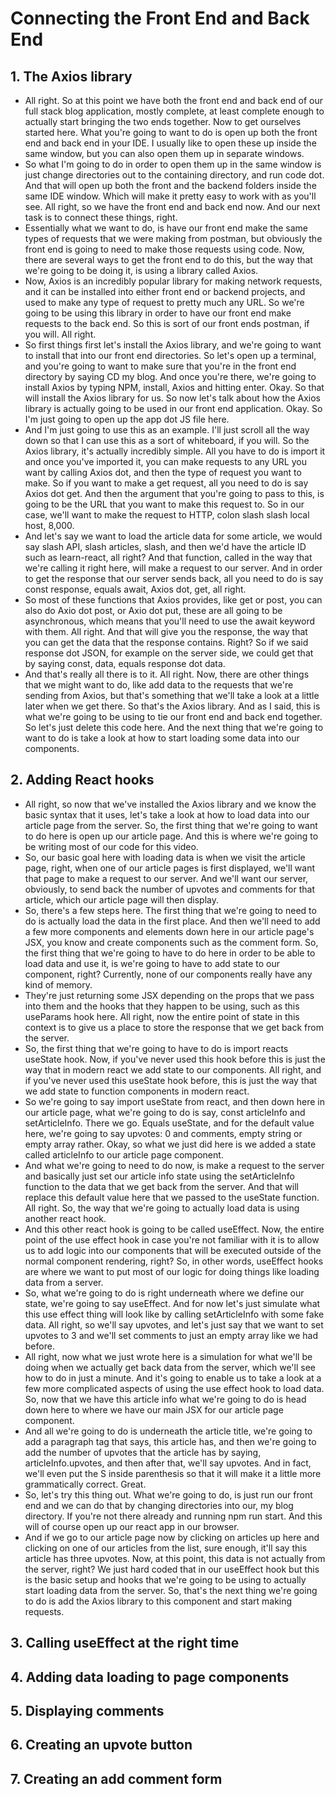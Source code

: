 # Connecting the Front End and Back End

## 1. The Axios library

- All right. So at this point we have both the front end and back end of our full stack blog application, mostly complete, at least complete enough to actually start bringing the two ends together. Now to get ourselves started here. What you're going to want to do is open up both the front end and back end in your IDE. I usually like to open these up inside the same window, but you can also open them up in separate windows.
- So what I'm going to do in order to open them up in the same window is just change directories out to the containing directory, and run code dot. And that will open up both the front and the backend folders inside the same IDE window. Which will make it pretty easy to work with as you'll see. All right, so we have the front end and back end now. And our next task is to connect these things, right.
- Essentially what we want to do, is have our front end make the same types of requests that we were making from postman, but obviously the front end is going to need to make those requests using code. Now, there are several ways to get the front end to do this, but the way that we're going to be doing it, is using a library called Axios.
- Now, Axios is an incredibly popular library for making network requests, and it can be installed into either front end or backend projects, and used to make any type of request to pretty much any URL. So we're going to be using this library in order to have our front end make requests to the back end. So this is sort of our front ends postman, if you will. All right.
- So first things first let's install the Axios library, and we're going to want to install that into our front end directories. So let's open up a terminal, and you're going to want to make sure that you're in the front end directory by saying CD my blog. And once you're there, we're going to install Axios by typing NPM, install, Axios and hitting enter. Okay. So that will install the Axios library for us. So now let's talk about how the Axios library is actually going to be used in our front end application. Okay. So I'm just going to open up the app dot JS file here.
- And I'm just going to use this as an example. I'll just scroll all the way down so that I can use this as a sort of whiteboard, if you will. So the Axios library, it's actually incredibly simple. All you have to do is import it and once you've imported it, you can make requests to any URL you want by calling Axios dot, and then the type of request you want to make. So if you want to make a get request, all you need to do is say Axios dot get. And then the argument that you're going to pass to this, is going to be the URL that you want to make this request to. So in our case, we'll want to make the request to HTTP, colon slash slash local host, 8,000.
- And let's say we want to load the article data for some article, we would say slash API, slash articles, slash, and then we'd have the article ID such as learn-react, all right? And that function, called in the way that we're calling it right here, will make a request to our server. And in order to get the response that our server sends back, all you need to do is say const response, equals await, Axios dot, get, all right.
- So most of these functions that Axios provides, like get or post, you can also do Axio dot post, or Axio dot put, these are all going to be asynchronous, which means that you'll need to use the await keyword with them. All right. And that will give you the response, the way that you can get the data that the response contains. Right? So if we said response dot JSON, for example on the server side, we could get that by saying const, data, equals response dot data.
- And that's really all there is to it. All right. Now, there are other things that we might want to do, like add data to the requests that we're sending from Axios, but that's something that we'll take a look at a little later when we get there. So that's the Axios library. And as I said, this is what we're going to be using to tie our front end and back end together. So let's just delete this code here. And the next thing that we're going to want to do is take a look at how to start loading some data into our components.

## 2. Adding React hooks

- All right, so now that we've installed the Axios library and we know the basic syntax that it uses, let's take a look at how to load data into our article page from the server. So, the first thing that we're going to want to do here is open up our article page. And this is where we're going to be writing most of our code for this video.
- So, our basic goal here with loading data is when we visit the article page, right, when one of our article pages is first displayed, we'll want that page to make a request to our server. And we'll want our server, obviously, to send back the number of upvotes and comments for that article, which our article page will then display.
- So, there's a few steps here. The first thing that we're going to need to do is actually load the data in the first place. And then we'll need to add a few more components and elements down here in our article page's JSX, you know and create components such as the comment form. So, the first thing that we're going to have to do here in order to be able to load data and use it, is we're going to have to add state to our component, right? Currently, none of our components really have any kind of memory.
- They're just returning some JSX depending on the props that we pass into them and the hooks that they happen to be using, such as this useParams hook here. All right, now the entire point of state in this context is to give us a place to store the response that we get back from the server.
- So, the first thing that we're going to have to do is import reacts useState hook. Now, if you've never used this hook before this is just the way that in modern react we add state to our components. All right, and if you've never used this useState hook before, this is just the way that we add state to function components in modern react.
- So we're going to say import useState from react, and then down here in our article page, what we're going to do is say, const articleInfo and setArticleInfo. There we go. Equals useState, and for the default value here, we're going to say upvotes: 0 and comments, empty string or empty array rather. Okay, so what we just did here is we added a state called articleInfo to our article page component.
- And what we're going to need to do now, is make a request to the server and basically just set our article info state using the setArticleInfo function to the data that we get back from the server. And that will replace this default value here that we passed to the useState function. All right. So, the way that we're going to actually load data is using another react hook.
- And this other react hook is going to be called useEffect. Now, the entire point of the use effect hook in case you're not familiar with it is to allow us to add logic into our components that will be executed outside of the normal component rendering, right? So, in other words, useEffect hooks are where we want to put most of our logic for doing things like loading data from a server.
- So, what we're going to do is right underneath where we define our state, we're going to say useEffect. And for now let's just simulate what this use effect thing will look like by calling setArticleInfo with some fake data. All right, so we'll say upvotes, and let's just say that we want to set upvotes to 3 and we'll set comments to just an empty array like we had before.
- All right, now what we just wrote here is a simulation for what we'll be doing when we actually get back data from the server, which we'll see how to do in just a minute. And it's going to enable us to take a look at a few more complicated aspects of using the use effect hook to load data. So, now that we have this article info what we're going to do is head down here to where we have our main JSX for our article page component.
- And all we're going to do is underneath the article title, we're going to add a paragraph tag that says, this article has, and then we're going to add the number of upvotes that the article has by saying, articleInfo.upvotes, and then after that, we'll say upvotes. And in fact, we'll even put the S inside parenthesis so that it will make it a little more grammatically correct. Great.
- So, let's try this thing out. What we're going to do, is just run our front end and we can do that by changing directories into our, my blog directory. If you're not there already and running npm run start. And this will of course open up our react app in our browser.
- And if we go to our article page now by clicking on articles up here and clicking on one of our articles from the list, sure enough, it'll say this article has three upvotes. Now, at this point, this data is not actually from the server, right? We just hard coded that in our useEffect hook but this is the basic setup and hooks that we're going to be using to actually start loading data from the server. So, that's the next thing we're going to do is add the Axios library to this component and start making requests.

## 3. Calling useEffect at the right time

## 4. Adding data loading to page components

## 5. Displaying comments

## 6. Creating an upvote button

## 7. Creating an add comment form
